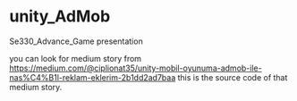 # unity_AdMob
Se330_Advance_Game presentation

you can look for medium story from https://medium.com/@ciplionat35/unity-mobil-oyunuma-admob-ile-nas%C4%B1l-reklam-eklerim-2b1dd2ad7baa
this is the source code of that medium story.
